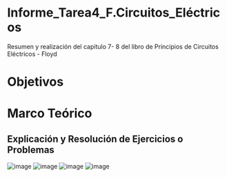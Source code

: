 # Informe_Tarea4_F.Circuitos_Eléctricos
Resumen y realización del capítulo 7- 8 del libro de Principios de Circuitos Eléctricos - Floyd 
# Objetivos 
# Marco Teórico
## Explicación y Resolución de Ejercicios o Problemas
![image](https://user-images.githubusercontent.com/116780907/209448448-e6b0b1b2-c0f8-4839-9966-cf9878e33e70.png)
![image](https://user-images.githubusercontent.com/116780907/209448555-8ab53727-d044-4857-8c51-753410911610.png)
![image](https://user-images.githubusercontent.com/116780907/209448574-9802145d-e20a-4e3d-a100-155b23ffad78.png)
![image](https://user-images.githubusercontent.com/116780907/209448643-a5d64d55-a670-404d-88ef-844d4d0684bd.png)





